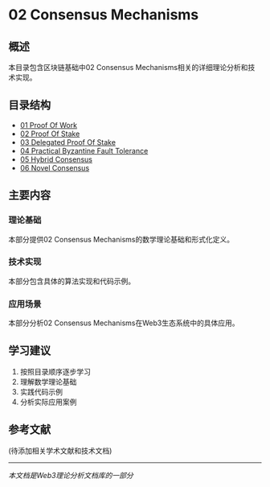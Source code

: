 # 02 Consensus Mechanisms

## 概述

本目录包含区块链基础中02 Consensus Mechanisms相关的详细理论分析和技术实现。

## 目录结构

- [01 Proof Of Work](01_Proof_of_Work/README.md)
- [02 Proof Of Stake](02_Proof_of_Stake/README.md)
- [03 Delegated Proof Of Stake](03_Delegated_Proof_of_Stake/README.md)
- [04 Practical Byzantine Fault Tolerance](04_Practical_Byzantine_Fault_Tolerance/README.md)
- [05 Hybrid Consensus](05_Hybrid_Consensus/README.md)
- [06 Novel Consensus](06_Novel_Consensus/README.md)

## 主要内容

### 理论基础

本部分提供02 Consensus Mechanisms的数学理论基础和形式化定义。

### 技术实现

本部分包含具体的算法实现和代码示例。

### 应用场景

本部分分析02 Consensus Mechanisms在Web3生态系统中的具体应用。

## 学习建议

1. 按照目录顺序逐步学习
2. 理解数学理论基础
3. 实践代码示例
4. 分析实际应用案例

## 参考文献

(待添加相关学术文献和技术文档)

---

*本文档是Web3理论分析文档库的一部分*
